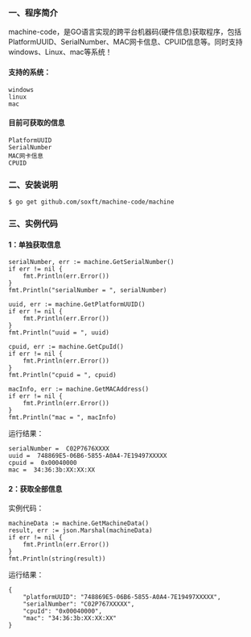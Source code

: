 ### 一、程序简介

machine-code，是GO语言实现的跨平台机器码(硬件信息)获取程序，包括PlatformUUID、SerialNumber、MAC网卡信息、CPUID信息等。同时支持windows、Linux、mac等系统！


#### 支持的系统：
    windows
    linux
    mac

#### 目前可获取的信息
    PlatformUUID
    SerialNumber
    MAC网卡信息
    CPUID

### 二、安装说明

```
$ go get github.com/soxft/machine-code/machine
```


### 三、实例代码

#### 1：单独获取信息
```
serialNumber, err := machine.GetSerialNumber()
if err != nil {
    fmt.Println(err.Error())
}
fmt.Println("serialNumber = ", serialNumber)

uuid, err := machine.GetPlatformUUID()
if err != nil {
    fmt.Println(err.Error())
}
fmt.Println("uuid = ", uuid)

cpuid, err := machine.GetCpuId()
if err != nil {
    fmt.Println(err.Error())
}
fmt.Println("cpuid = ", cpuid)

macInfo, err := machine.GetMACAddress()
if err != nil {
    fmt.Println(err.Error())
}
fmt.Println("mac = ", macInfo)
```

运行结果：

```
serialNumber =  C02P7676XXXX
uuid =  748869E5-06B6-5855-A0A4-7E19497XXXXX
cpuid =  0x00040000
mac =  34:36:3b:XX:XX:XX

```

#### 2：获取全部信息

实例代码：
```
machineData := machine.GetMachineData()
result, err := json.Marshal(machineData)
if err != nil {
    fmt.Println(err.Error())
}
fmt.Println(string(result))
```

运行结果：

```
{
    "platformUUID": "748869E5-06B6-5855-A0A4-7E19497XXXXX",
    "serialNumber": "C02P767XXXXX",
    "cpuId": "0x00040000",
    "mac": "34:36:3b:XX:XX:XX"
}

```